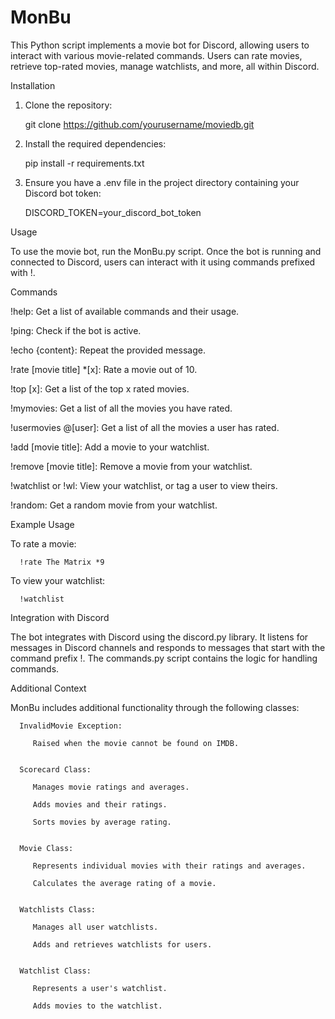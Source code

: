 # MonBu

This Python script implements a movie bot for Discord, allowing users to interact with various movie-related commands. Users can rate movies, retrieve top-rated movies, manage watchlists, and more, all within Discord.


Installation

   1. Clone the repository:
   
      git clone https://github.com/yourusername/moviedb.git

   2. Install the required dependencies:
   
      pip install -r requirements.txt

   3. Ensure you have a .env file in the project directory containing your Discord bot token:
   
      DISCORD_TOKEN=your_discord_bot_token



Usage

   To use the movie bot, run the MonBu.py script. Once the bot is running and connected to Discord, users can interact with it using commands prefixed with !.

Commands

   !help: Get a list of available commands and their usage.

   !ping: Check if the bot is active.

   !echo {content}: Repeat the provided message.

   !rate [movie title] *[x]: Rate a movie out of 10.

   !top [x]: Get a list of the top x rated movies.

   !mymovies: Get a list of all the movies you have rated.

   !usermovies @[user]: Get a list of all the movies a user has rated.

   !add [movie title]: Add a movie to your watchlist.

   !remove [movie title]: Remove a movie from your watchlist.

   !watchlist or !wl: View your watchlist, or tag a user to view theirs.

   !random: Get a random movie from your watchlist.



Example Usage

   To rate a movie:

      !rate The Matrix *9

   To view your watchlist:

      !watchlist


Integration with Discord

   The bot integrates with Discord using the discord.py library. It listens for messages in Discord channels and responds to messages that start with the command prefix !. The commands.py script contains the logic for handling commands.


Additional Context

   MonBu includes additional functionality through the following classes:

      InvalidMovie Exception:

         Raised when the movie cannot be found on IMDB.


      Scorecard Class:

         Manages movie ratings and averages.
         
         Adds movies and their ratings.
         
         Sorts movies by average rating.


      Movie Class:

         Represents individual movies with their ratings and averages.
         
         Calculates the average rating of a movie.


      Watchlists Class:

         Manages all user watchlists.
         
         Adds and retrieves watchlists for users.


      Watchlist Class:

         Represents a user's watchlist.
         
         Adds movies to the watchlist.
